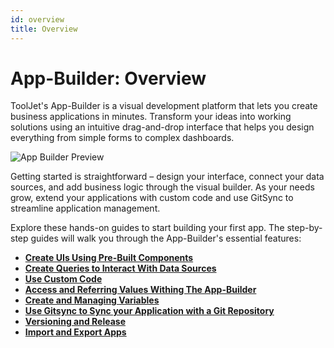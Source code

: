 ```yaml
---
id: overview
title: Overview
---
```


# App-Builder: Overview

ToolJet's App-Builder is a visual development platform that lets you create business applications in minutes. Transform your ideas into working solutions using an intuitive drag-and-drop interface that helps you design everything from simple forms to complex dashboards.

<div style={{textAlign: 'center', marginBottom:'15px'}}>
    <img className="screenshot-full" src="/img/v2-beta/app-builder/app-builder-preview.png" alt="App Builder Preview" />
</div>

Getting started is straightforward – design your interface, connect your data sources, and add business logic through the visual builder. As your needs grow, extend your applications with custom code and use GitSync to streamline application management. 

Explore these hands-on guides to start building your first app. The step-by-step guides will walk you through the App-Builder's essential features:

- **[Create UIs Using Pre-Built Components](/docs/beta/app-builder/walkthrough/create-ui)**
- **[Create Queries to Interact With Data Sources](/docs/beta/app-builder/walkthrough/create-queries)**
- **[Use Custom Code](/docs/beta/app-builder/walkthrough/using-code)**
- **[Access and Referring Values Withing The App-Builder](/docs/beta/app-builder/walkthrough/accessing-values)**
- **[Create and Managing Variables](/docs/beta/app-builder/walkthrough/variables)**
- **[Use Gitsync to Sync your Application with a Git Repository](/docs/gitsync)**
- **[Versioning and Release](/docs/tutorial/versioning-and-release)**
- **[Import and Export Apps](/docs/beta/app-builder/walkthrough/importing-exporting-applications)**


